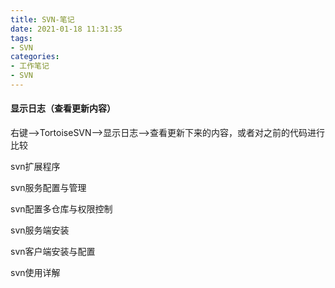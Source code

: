 ```yaml
---
title: SVN-笔记
date: 2021-01-18 11:31:35
tags:
- SVN
categories:
- 工作笔记
- SVN
---
```


#### 显示日志（查看更新内容）

右键—>TortoiseSVN—>显示日志—>查看更新下来的内容，或者对之前的代码进行比较



svn扩展程序

svn服务配置与管理

svn配置多仓库与权限控制

svn服务端安装

svn客户端安装与配置

svn使用详解